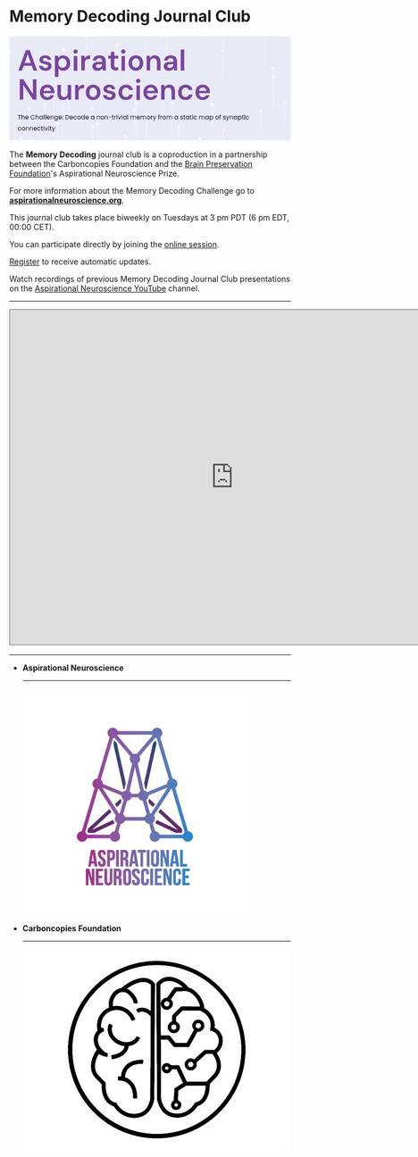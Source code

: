 # Memory Decoding Journal Club

![Memory Decoding Challenge Image](/Events/Assets/aspirational-neuroscience-memory-decoding-challenge.jpg)

The __Memory Decoding__ journal club is a coproduction in a partnership between
the Carboncopies Foundation and the [Brain Preservation Foundation](https://brainpreservation.org)'s
Aspirational Neuroscience Prize.

For more information about the Memory Decoding Challenge go to [__aspirationalneuroscience.org__](https://aspirationalneuroscience.org/).

This journal club takes place biweekly on Tuesdays at 3 pm PDT (6 pm EDT, 00:00 CET).

You can participate directly by joining the [online session](https://carboncopies.org/aspirational-neuroscience).

[Register](https://aspirationalneuroscience.org/register-with-us/) to receive automatic updates.

Watch recordings of previous Memory Decoding Journal Club presentations on the
[Aspirational Neuroscience YouTube](https://www.youtube.com/@AspirationalNeuroscience) channel.

---

<iframe src="https://calendar.google.com/calendar/embed?height=600&wkst=1&ctz=America%2FDetroit&showPrint=0&src=YXNwaXJhdGlvbmFsLm5ldXJvc2NpZW5jZUBnbWFpbC5jb20&src=MGU1ZDIxZjc4NWUzNjQ5NjM2OWM3OGFmZWU2MzViMDVhOTNhMmE5N2FjOTMyYWZhZTUxNGM4YmE0MTZhMTdlYUBncm91cC5jYWxlbmRhci5nb29nbGUuY29t&src=ZW4udXNhI2hvbGlkYXlAZ3JvdXAudi5jYWxlbmRhci5nb29nbGUuY29t&color=%23039BE5&color=%237CB342&color=%230B8043" style="border:solid 1px #777" width="800" height="600" frameborder="0" scrolling="no"></iframe>

---

<div class="grid cards" markdown>

-   __Aspirational Neuroscience__

    ---

    ![Aspirational Neuroscience Logo](/Events/Assets/aspirational-neuroscience-logo.jpg)

-   __Carboncopies Foundation__


	---

	![Carboncopies Foundation Logo](/Events/Assets/CCF-circle-logo.png)


</div>